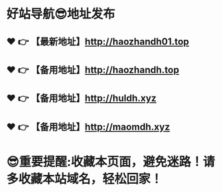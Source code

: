 好站导航:sunglasses:地址发布
==
:heart: :point_right: 【最新地址】http://haozhandh01.top
------
:heart: :point_right: 【备用地址】http://haozhandh.top
------
:heart: :point_right: 【备用地址】http://huldh.xyz
------
:heart: :point_right: 【备用地址】http://maomdh.xyz
------
:sunglasses:重要提醒:收藏本页面，避免迷路！请多收藏本站域名，轻松回家！
==



